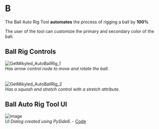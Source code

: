 # B

The Ball Auto Rig Tool **automates** the process of rigging a ball by **100%**

The user of the tool can customize the primary and secondary color of the ball.

## Ball Rig Controls
![GetMikyled_AutoBallRig_1](https://github.com/getmikyled/GetMikyled_Tools/assets/128440175/422948c2-57e2-4629-846e-96cc520b884f) <br/>
*Has arrow control node to move and rotate the ball.*
<br/><br/><br/>
![GetMikyled_AutoBallRig_2](https://github.com/getmikyled/GetMikyled_Tools/assets/128440175/b467ff92-64aa-47af-9757-9fa6284b6d7f)<br/>
*Has a squash and stretch control with a stretch attribute.*

## Ball Auto Rig Tool UI
![image](https://github.com/getmikyled/GetMikyled_Tools/assets/128440175/3a8aa22c-fc96-4d06-83bf-439b7e6e489f) <br/>
*UI Dialog created using PySide6.* - [Code](https://github.com/getmikyled/GetMikyled_Tools/blob/main/Maya_Tools/BallAutoRig/ball_auto_rig_ui.py)
